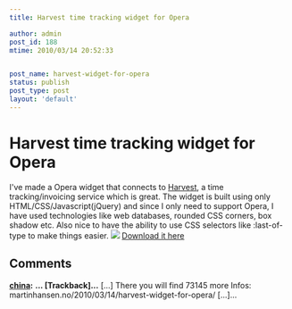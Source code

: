 ```yaml
---
title: Harvest time tracking widget for Opera

author: admin
post_id: 188
mtime: 2010/03/14 20:52:33


post_name: harvest-widget-for-opera
status: publish
post_type: post
layout: 'default'
---
```


# Harvest time tracking widget for Opera

I've made a Opera widget that connects to [Harvest](http://getharvest.com), a time tracking/invoicing service which is great. The widget is built using only HTML/CSS/Javascript(jQuery) and since I only need to support Opera, I have used technologies like web databases, rounded CSS corners, box shadow etc. Also nice to have the ability to use CSS selectors like :last-of-type to make things easier. ![](../images/screenshot.png) 
[Download it here](http://widgets.opera.com/widget/16042/1.0/)

## Comments

**[china](#2878 "2012-04-14 04:28:24"):** **... [Trackback]...** [...] There you will find 73145 more Infos: martinhansen.no/2010/03/14/harvest-widget-for-opera/ [...]...

